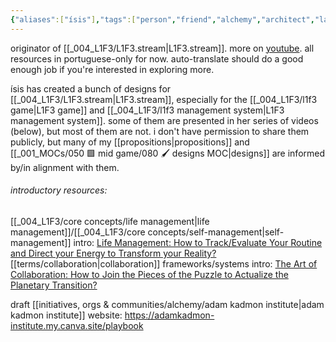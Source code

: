 ```yaml
---
{"aliases":["ísis"],"tags":["person","friend","alchemy","architect","lab","l1f3","brazilian","🌱"],"dg-publish":true,"created":"2022-03-23T21:35:03.112-03:00","updated":"2025-02-10T16:13:35.643-03:00","relevancescore":86,"notestage":["🌱"],"permalink":"/people/friends/isis-schuarts/","dgPassFrontmatter":true}
---
```


originator of [[_004_L1F3/L1F3.stream\|L1F3.stream]]. more on [youtube](https://www.youtube.com/playlist?list=PLliJTfwEBewrsBny4TAusQGNBfgzWB8QN). all resources in portuguese-only for now. auto-translate should do a good enough job if you're interested in exploring more.

ísis has created a bunch of designs for [[_004_L1F3/L1F3.stream\|L1F3.stream]], especially for the [[_004_L1F3/l1f3 game\|L1F3 game]] and [[_004_L1F3/l1f3 management system\|L1F3 management system]]. some of them are presented in her series of videos (below), but most of them are not. i don't have permission to share them publicly, but many of my [[propositions\|propositions]] and [[_001_MOCs/050 🟩 mid game/080 🖌 designs MOC\|designs]] are informed by/in alignment with them.

###### introductory resources:

[[_004_L1F3/core concepts/life management\|life management]]/[[_004_L1F3/core concepts/self-management\|self-management]] intro: [Life Management: How to Track/Evaluate Your Routine and Direct your Energy to Transform your Reality?](https://www.youtube.com/watch?v=Nxo8hX97ojk)
[[terms/collaboration\|collaboration]] frameworks/systems intro: [The Art of Collaboration: How to Join the Pieces of the Puzzle to Actualize the Planetary Transition?](https://www.youtube.com/watch?v=UDS64SBwVkY)

draft [[initiatives, orgs & communities/alchemy/adam kadmon institute\|adam kadmon institute]] website: https://adamkadmon-institute.my.canva.site/playbook